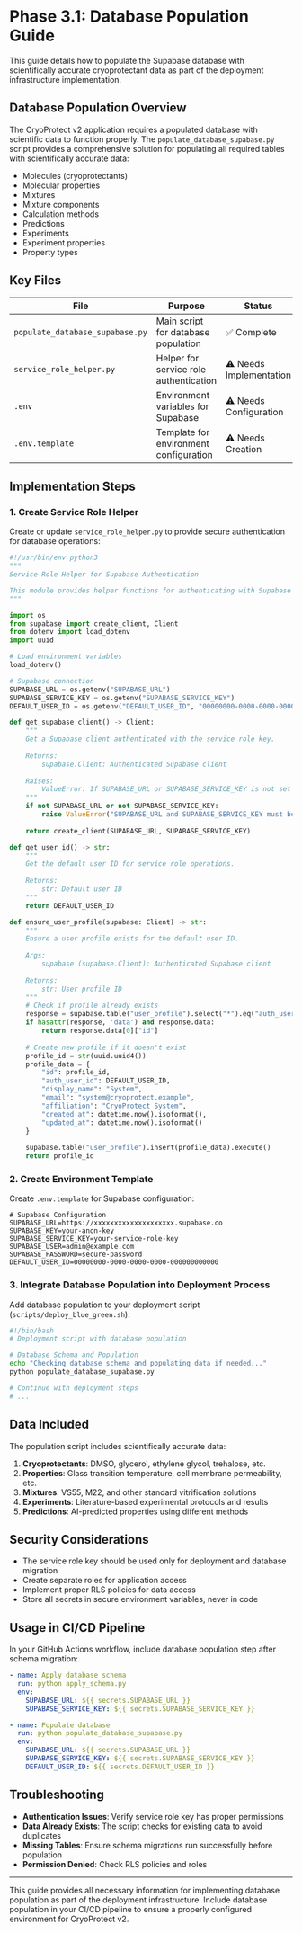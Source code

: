 # Phase 3.1: Database Population Guide

This guide details how to populate the Supabase database with scientifically accurate cryoprotectant data as part of the deployment infrastructure implementation.

## Database Population Overview

The CryoProtect v2 application requires a populated database with scientific data to function properly. The `populate_database_supabase.py` script provides a comprehensive solution for populating all required tables with scientifically accurate data:

- Molecules (cryoprotectants)
- Molecular properties
- Mixtures
- Mixture components
- Calculation methods
- Predictions
- Experiments
- Experiment properties
- Property types

## Key Files

| File | Purpose | Status |
|------|---------|--------|
| `populate_database_supabase.py` | Main script for database population | ✅ Complete |
| `service_role_helper.py` | Helper for service role authentication | ⚠️ Needs Implementation |
| `.env` | Environment variables for Supabase | ⚠️ Needs Configuration |
| `.env.template` | Template for environment configuration | ⚠️ Needs Creation |

## Implementation Steps

### 1. Create Service Role Helper

Create or update `service_role_helper.py` to provide secure authentication for database operations:

```python
#!/usr/bin/env python3
"""
Service Role Helper for Supabase Authentication

This module provides helper functions for authenticating with Supabase using the service role.
"""

import os
from supabase import create_client, Client
from dotenv import load_dotenv
import uuid

# Load environment variables
load_dotenv()

# Supabase connection
SUPABASE_URL = os.getenv("SUPABASE_URL")
SUPABASE_SERVICE_KEY = os.getenv("SUPABASE_SERVICE_KEY")
DEFAULT_USER_ID = os.getenv("DEFAULT_USER_ID", "00000000-0000-0000-0000-000000000000")

def get_supabase_client() -> Client:
    """
    Get a Supabase client authenticated with the service role key.
    
    Returns:
        supabase.Client: Authenticated Supabase client
    
    Raises:
        ValueError: If SUPABASE_URL or SUPABASE_SERVICE_KEY is not set
    """
    if not SUPABASE_URL or not SUPABASE_SERVICE_KEY:
        raise ValueError("SUPABASE_URL and SUPABASE_SERVICE_KEY must be set in .env file")
    
    return create_client(SUPABASE_URL, SUPABASE_SERVICE_KEY)

def get_user_id() -> str:
    """
    Get the default user ID for service role operations.
    
    Returns:
        str: Default user ID
    """
    return DEFAULT_USER_ID

def ensure_user_profile(supabase: Client) -> str:
    """
    Ensure a user profile exists for the default user ID.
    
    Args:
        supabase (supabase.Client): Authenticated Supabase client
    
    Returns:
        str: User profile ID
    """
    # Check if profile already exists
    response = supabase.table("user_profile").select("*").eq("auth_user_id", DEFAULT_USER_ID).execute()
    if hasattr(response, 'data') and response.data:
        return response.data[0]["id"]
    
    # Create new profile if it doesn't exist
    profile_id = str(uuid.uuid4())
    profile_data = {
        "id": profile_id,
        "auth_user_id": DEFAULT_USER_ID,
        "display_name": "System",
        "email": "system@cryoprotect.example",
        "affiliation": "CryoProtect System",
        "created_at": datetime.now().isoformat(),
        "updated_at": datetime.now().isoformat()
    }
    
    supabase.table("user_profile").insert(profile_data).execute()
    return profile_id
```

### 2. Create Environment Template

Create `.env.template` for Supabase configuration:

```
# Supabase Configuration
SUPABASE_URL=https://xxxxxxxxxxxxxxxxxxxx.supabase.co
SUPABASE_KEY=your-anon-key
SUPABASE_SERVICE_KEY=your-service-role-key
SUPABASE_USER=admin@example.com
SUPABASE_PASSWORD=secure-password
DEFAULT_USER_ID=00000000-0000-0000-0000-000000000000
```

### 3. Integrate Database Population into Deployment Process

Add database population to your deployment script (`scripts/deploy_blue_green.sh`):

```bash
#!/bin/bash
# Deployment script with database population

# Database Schema and Population
echo "Checking database schema and populating data if needed..."
python populate_database_supabase.py

# Continue with deployment steps
# ...
```

## Data Included

The population script includes scientifically accurate data:

1. **Cryoprotectants**: DMSO, glycerol, ethylene glycol, trehalose, etc.
2. **Properties**: Glass transition temperature, cell membrane permeability, etc.
3. **Mixtures**: VS55, M22, and other standard vitrification solutions
4. **Experiments**: Literature-based experimental protocols and results
5. **Predictions**: AI-predicted properties using different methods

## Security Considerations

- The service role key should be used only for deployment and database migration
- Create separate roles for application access
- Implement proper RLS policies for data access
- Store all secrets in secure environment variables, never in code

## Usage in CI/CD Pipeline

In your GitHub Actions workflow, include database population step after schema migration:

```yaml
- name: Apply database schema
  run: python apply_schema.py
  env:
    SUPABASE_URL: ${{ secrets.SUPABASE_URL }}
    SUPABASE_SERVICE_KEY: ${{ secrets.SUPABASE_SERVICE_KEY }}

- name: Populate database
  run: python populate_database_supabase.py
  env:
    SUPABASE_URL: ${{ secrets.SUPABASE_URL }}
    SUPABASE_SERVICE_KEY: ${{ secrets.SUPABASE_SERVICE_KEY }}
    DEFAULT_USER_ID: ${{ secrets.DEFAULT_USER_ID }}
```

## Troubleshooting

- **Authentication Issues**: Verify service role key has proper permissions
- **Data Already Exists**: The script checks for existing data to avoid duplicates
- **Missing Tables**: Ensure schema migrations run successfully before population
- **Permission Denied**: Check RLS policies and roles

---

This guide provides all necessary information for implementing database population as part of the deployment infrastructure. Include database population in your CI/CD pipeline to ensure a properly configured environment for CryoProtect v2.